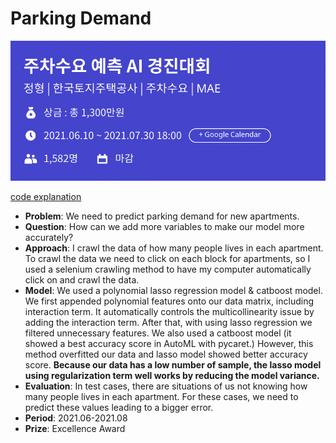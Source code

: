 # Parking Demand

![](<../.gitbook/assets/image (189).png>)

[code explanation](https://dacon.io/competitions/official/235745/codeshare/3025?page=1\&dtype=recent)

* **Problem**: We need to predict parking demand for new apartments.
* **Question**: How can we add more variables to make our model more accurately?
* **Approach**: I crawl the data of how many people lives in each apartment. To crawl the data we need to click on each block for apartments, so I used a selenium crawling method to have my computer automatically click on and crawl the data.
* **Model**: We used a polynomial lasso regression model & catboost model. We first appended polynomial features onto our data matrix, including interaction term. It automatically controls the multicollinearity issue by adding the interaction term. After that, with using lasso regression we filtered unnecessary features. We also used a catboost model (it showed a best accuracy score in AutoML with pycaret.) However, this method overfitted our data and lasso model showed better accuracy score. **Because our data has a low number of sample, the lasso model using regularization term well works by reducing the model variance.**
* **Evaluation**: In test cases, there are situations of us not knowing how many people lives in each apartment. For these cases, we need to predict these values leading to a bigger error.&#x20;
* **Period**: 2021.06-2021.08
* **Prize**: Excellence Award





